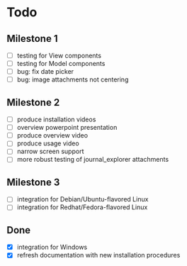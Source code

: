 # Todo

## Milestone 1

- [ ] testing for View components
- [ ] testing for Model components
- [ ] bug: fix date picker
- [ ] bug: image attachments not centering

## Milestone 2

- [ ] produce installation videos
- [ ] overview powerpoint presentation
- [ ] produce overview video
- [ ] produce usage video
- [ ] narrow screen support
- [ ] more robust testing of journal_explorer attachments

## Milestone 3

- [ ] integration for Debian/Ubuntu-flavored Linux
- [ ] integration for Redhat/Fedora-flavored Linux

## Done

- [x] integration for Windows
- [x] refresh documentation with new installation procedures
